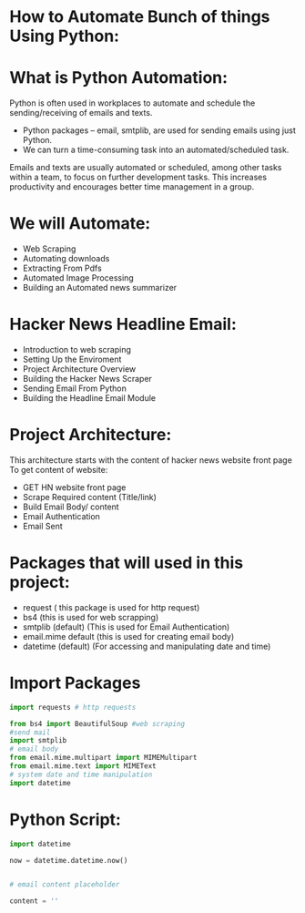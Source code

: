 # How to Automate Bunch of things Using Python:

# What is Python Automation:
Python is often used in workplaces to automate and schedule the sending/receiving of emails and texts.

* Python packages – email, smtplib, are used for sending emails using just Python.
* We can turn a time-consuming task into an automated/scheduled task.

Emails and texts are usually automated or scheduled, among other tasks within a team, to focus on further development tasks. This increases productivity and encourages better time management in a group.

# We will Automate:
* Web Scraping
* Automating downloads
* Extracting From Pdfs
* Automated Image Processing
* Building an Automated news summarizer

# Hacker News Headline Email:

* Introduction to web scraping
* Setting Up the Enviroment
* Project Architecture Overview
* Building the Hacker News Scraper
* Sending Email From Python
* Building the Headline Email Module

# Project Architecture:

This architecture starts with the content of hacker news website front page
To get content of website:

* GET HN website front page
* Scrape Required content (Title/link)
* Build Email Body/ content
* Email Authentication
* Email Sent

# Packages that will used in this project:

* request ( this package is used for http request)
* bs4  (this is used for web scrapping)
* smtplib (default) (This is used for Email Authentication)
* email.mime default (this is used for creating email body)
* datetime (default) (For accessing and manipulating date and time)

# Import Packages
``` python
import requests # http requests

from bs4 import BeautifulSoup #web scraping
#send mail
import smtplib
# email body
from email.mime.multipart import MIMEMultipart
from email.mime.text import MIMEText
# system date and time manipulation
import datetime
```

# Python Script:

```python
import datetime

now = datetime.datetime.now()


# email content placeholder

content = ''
```
